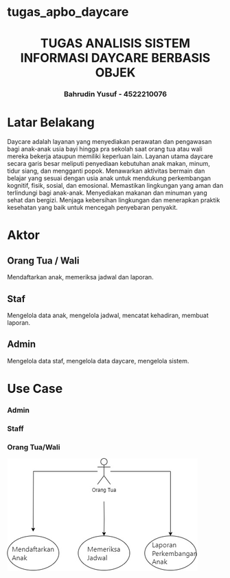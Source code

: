 # tugas_apbo_daycare
<h1 align="center">TUGAS ANALISIS SISTEM INFORMASI DAYCARE BERBASIS OBJEK</h1>
<h3 align="center">Bahrudin Yusuf - 4522210076</h1>

# Latar Belakang
Daycare adalah layanan yang menyediakan perawatan dan pengawasan bagi anak-anak usia bayi 
hingga pra sekolah saat orang tua atau wali mereka bekerja ataupun memiliki keperluan lain.
Layanan utama daycare secara garis besar meliputi penyediaan kebutuhan anak makan, minum, 
tidur siang, dan mengganti popok. Menawarkan aktivitas bermain dan belajar yang sesuai dengan 
usia anak untuk mendukung perkembangan kognitif, fisik, sosial, dan emosional. Memastikan 
lingkungan yang aman dan terlindungi bagi anak-anak. Menyediakan makanan dan minuman yang 
sehat dan bergizi. Menjaga kebersihan lingkungan dan menerapkan praktik kesehatan yang baik 
untuk mencegah penyebaran penyakit.

# Aktor
## Orang Tua / Wali
Mendaftarkan anak, memeriksa jadwal dan laporan.
## Staf
Mengelola data anak, mengelola jadwal, mencatat kehadiran, membuat laporan.
## Admin
Mengelola data staf, mengelola data daycare, mengelola sistem.

# Use Case
### Admin
### Staff
### Orang Tua/Wali
![admin](https://github.com/bahrudinyusuf03/tugas_apbo_daycare/blob/main/Orang%20Tua.jpg)
